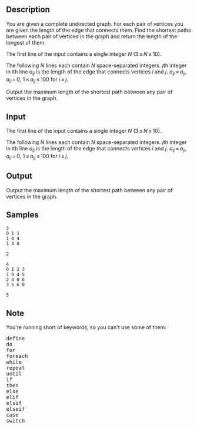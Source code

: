 ## Description

<div><p>You are given a complete undirected graph. For each pair of vertices you are given the length of the edge that connects them. Find the shortest paths between each pair of vertices in the graph and return the length of the longest of them.</p></div><div class="input-specification"><p>The first line of the input contains a single integer <span class="tex-span"><i>N</i></span> (<span class="tex-span">3 ≤ <i>N</i> ≤ 10</span>).</p><p>The following <span class="tex-span"><i>N</i></span> lines each contain <span class="tex-span"><i>N</i></span> space-separated integers. <span class="tex-span"><i>j</i></span>th integer in <span class="tex-span"><i>i</i></span>th line <span class="tex-span"><i>a</i><sub class="lower-index"><i>ij</i></sub></span> is the length of the edge that connects vertices <span class="tex-span"><i>i</i></span> and <span class="tex-span"><i>j</i></span>. <span class="tex-span"><i>a</i><sub class="lower-index"><i>ij</i></sub> = <i>a</i><sub class="lower-index"><i>ji</i></sub></span>, <span class="tex-span"><i>a</i><sub class="lower-index"><i>ii</i></sub> = 0</span>, <span class="tex-span">1 ≤ <i>a</i><sub class="lower-index"><i>ij</i></sub> ≤ 100</span> for <span class="tex-span"><i>i</i> ≠ <i>j</i></span>.</p></div><div class="output-specification"><p>Output the maximum length of the shortest path between any pair of vertices in the graph.</p></div>

## Input

<p>The first line of the input contains a single integer <span class="tex-span"><i>N</i></span> (<span class="tex-span">3 ≤ <i>N</i> ≤ 10</span>).</p><p>The following <span class="tex-span"><i>N</i></span> lines each contain <span class="tex-span"><i>N</i></span> space-separated integers. <span class="tex-span"><i>j</i></span>th integer in <span class="tex-span"><i>i</i></span>th line <span class="tex-span"><i>a</i><sub class="lower-index"><i>ij</i></sub></span> is the length of the edge that connects vertices <span class="tex-span"><i>i</i></span> and <span class="tex-span"><i>j</i></span>. <span class="tex-span"><i>a</i><sub class="lower-index"><i>ij</i></sub> = <i>a</i><sub class="lower-index"><i>ji</i></sub></span>, <span class="tex-span"><i>a</i><sub class="lower-index"><i>ii</i></sub> = 0</span>, <span class="tex-span">1 ≤ <i>a</i><sub class="lower-index"><i>ij</i></sub> ≤ 100</span> for <span class="tex-span"><i>i</i> ≠ <i>j</i></span>.</p>

## Output

<p>Output the maximum length of the shortest path between any pair of vertices in the graph.</p>

## Samples

```input1
3
0 1 1
1 0 4
1 4 0

```

```output1
2

```






```input2
4
0 1 2 3
1 0 4 5
2 4 0 6
3 5 6 0

```

```output2
5

```




## Note

<p>You're running short of keywords, so you can't use some of them:</p><pre class="verbatim">define<br>do<br>for<br>foreach<br>while<br>repeat<br>until<br>if<br>then<br>else<br>elif<br>elsif<br>elseif<br>case<br>switch<br></pre>
